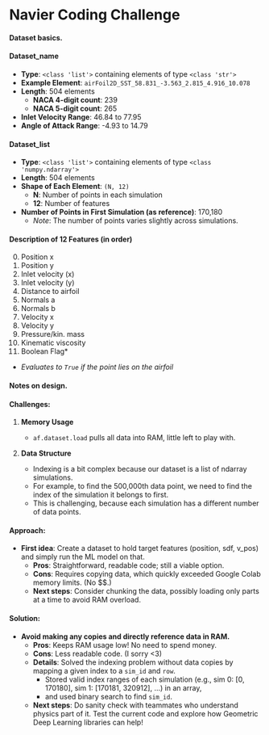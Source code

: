 # Navier Coding Challenge

#### Dataset basics.

#### Dataset_name
- **Type**: `<class 'list'>` containing elements of type `<class 'str'>`
- **Example Element**: `airFoil2D_SST_58.831_-3.563_2.815_4.916_10.078`
- **Length**: 504 elements
  - **NACA 4-digit count**: 239
  - **NACA 5-digit count**: 265
- **Inlet Velocity Range**: 46.84 to 77.95
- **Angle of Attack Range**: -4.93 to 14.79

#### Dataset_list
- **Type**: `<class 'list'>` containing elements of type `<class 'numpy.ndarray'>`
- **Length**: 504 elements
- **Shape of Each Element**: `(N, 12)`
  - **N**: Number of points in each simulation
  - **12**: Number of features
- **Number of Points in First Simulation (as reference)**: 170,180
  - *Note*: The number of points varies slightly across simulations.

#### Description of 12 Features (in order)
0. Position x
1. Position y
2. Inlet velocity (x)
3. Inlet velocity (y)
4. Distance to airfoil
5. Normals a
6. Normals b
7. Velocity x
8. Velocity y
9. Pressure/kin. mass
10. Kinematic viscosity
11. Boolean Flag*
   - *Evaluates to `True` if the point lies on the airfoil*


#### Notes on design.

#### Challenges:
1. **Memory Usage**
   - `af.dataset.load` pulls all data into RAM, little left to play with.

2. **Data Structure**
   - Indexing is a bit complex because our dataset is a list of ndarray simulations.
   - For example, to find the 500,000th data point, we need to find the index of the simulation it belongs to first.
   - This is challenging, because each simulation has a different number of data points.

#### Approach:
- **First idea**: Create a dataset to hold target features (position, sdf, v_pos) and simply run the ML model on that.
   - **Pros**: Straightforward, readable code; still a viable option.
   - **Cons**: Requires copying data, which quickly exceeded Google Colab memory limits. (No $$.)
   - **Next steps**: Consider chunking the data, possibly loading only parts at a time to avoid RAM overload.

#### Solution:
- **Avoid making any copies and directly reference data in RAM.**
   - **Pros**: Keeps RAM usage low! No need to spend money.
   - **Cons**: Less readable code. (I sorry <3)
   - **Details**: Solved the indexing problem without data copies by mapping a given index to a `sim_id` and `row`.
      - Stored valid index ranges of each simulation (e.g., sim 0: [0, 170180], sim 1: [170181, 320912], ...) in an array,
      - and used binary search to find `sim_id`.
   - **Next steps**: Do sanity check with teammates who understand physics part of it. Test the current code and explore how
     Geometric Deep Learning libraries can help!

